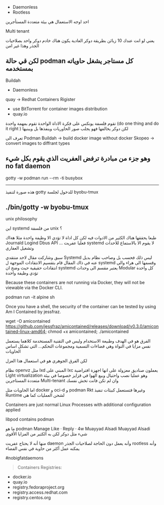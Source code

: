 - Daemonless
- Rootless

احد اوجه الاستعمال هي بيئة متعددة المستأجرين

Multi tenant

يعني لو انت عندك 10 زبائن
بطريقة دوكر العادية يكون هناك خادم دوكر واحد بصلاحيات الجذر وهذا غير امن

لكن قي حالة podman
كل مستاجر يشغل حاوياته بمستخدمه
--------------------------------------------------------------------
Buildah
- Daemonless


quay -> Redhat Containers Rigister
- use BitTorrent for container images distribution
- quay.io

تقوم فلسفة يونكس على فكرة الاداة الواحدة تقوم بمهمة واحدة (do one thing and do it right
)
لكن دوكر يخالفها فهو يجلب صور الحاوريات وينفذها بل ويبنيها

تعرف الى 
Podman
Buildah -> build docker image without docker
Skopeo -> convert images to diffrant types

وهو جزء من مبادرة ترفض العفريت الذي يقوم بكل شيء no fat daemon
-----------
gotty -w podman run --rm -ti busybox

-----------


هذه صورة لتنفيذ gotty 
للدخول لجلسة byobu-tmux

./bin/gotty -w byobu-tmux
--------------------------------------------------------------------
unix philosophy



اين systemd من فلسفة unix ؟

طبعا يحققها
هناك الكثير من الادوات فيه
لكن كل اداة لا تؤدي الا وظيفة واحدة
مثلا هةاك
Journald
Logind
Dbus API
...
فعليا عفريت systemd
لا يقوم الا بالاستماع للاحداث وتشغيل العفاري

سبق وشاركت مقال لاحد منتقدي 
Systemd
ليس ذلك فحسب بل وصاحب نظام بديل عنه
في ذاك المقال قام بتقسيم الانتقادات الموجهة ل systemd
وقسمها الى هراء والى انتقادات حقيقية
حيث وضح ان systemd 
يعتبر مقسم الى وحدات
Modular
كل واحدة تؤدي وظيفة واحدة




Because these containers are not running via Docker, they will not be viewable via the Docker CLI.



podman run -it alpine sh

Once you have a shell, the security of the container can be tested by using Am I Contained by jessfraz.

wget -O amicontained https://github.com/jessfraz/amicontained/releases/download/v0.3.0/amicontained-linux-amd64; chmod +x amicontained; ./amicontained




الفرق هو في الهدف وطبيعة الاستخدام
وليس في التقنية المستخدمة
كلاهما يستعمل نفس مزايا في النواة وهي
فضاءات التسمية ومجموعات التحكم... التي تشكل اساس الحاويات

لكن الفرق الجوهري هو في استعمال هذا العزل

نظام openvz
مثل lxd
المبني على lxc
يعملون صناديق معزولة على انها اجهزة افتراضية
Light virtualization
وهو عمليا نصب واحتيال وبيع الهوا في قزايز
خصوصا في بيئة متعددة المستاجرين
Multi-tenant
وان لم تكن فانت تخش نفسك

اما الحاويات مثل docker
و oci-d و podman
Rkt
وغيرها
فتستعمل كبيئات تنفيذ
Runtime
لشحن العمليات كما هي


Containers are just normal Linux Processes with additional configuration applied



libpod contains podman



ما هو podman
Manage
Like · Reply · 4w
Muayyad Alsadi
Muayyad Alsadi
شيء مثل دوكر لكن به الكثير من المزايا الأقوى

منها أنه لا يحتاج عفريت daemon
وأنه يعمل دون الحاجة لصلاحيات الجذر rootless
وأنه يمكنه عمل أكثر من حاوية في نفس الفضاء

























#nobigfatdaemons

















 > Containers Registries:
- docker.io
- quay.io
- registry.fedoraproject.org
- registry.access.redhat.com
- registry.centos.org